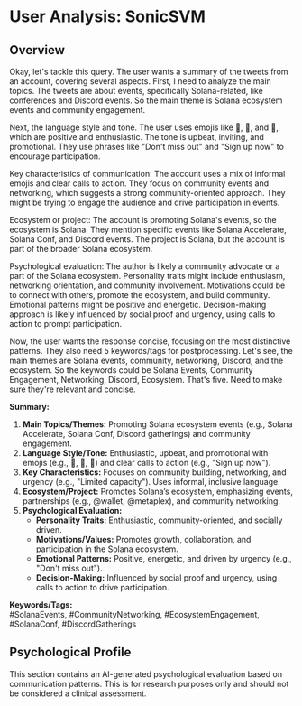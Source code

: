 # User Analysis: SonicSVM

## Overview

<think>
Okay, let's tackle this query. The user wants a summary of the tweets from an account, covering several aspects. First, I need to analyze the main topics. The tweets are about events, specifically Solana-related, like conferences and Discord events. So the main theme is Solana ecosystem events and community engagement.

Next, the language style and tone. The user uses emojis like 🎾, 📱, and 🏁, which are positive and enthusiastic. The tone is upbeat, inviting, and promotional. They use phrases like "Don't miss out" and "Sign up now" to encourage participation.

Key characteristics of communication: The account uses a mix of informal emojis and clear calls to action. They focus on community events and networking, which suggests a strong community-oriented approach. They might be trying to engage the audience and drive participation in events.

Ecosystem or project: The account is promoting Solana's events, so the ecosystem is Solana. They mention specific events like Solana Accelerate, Solana Conf, and Discord events. The project is Solana, but the account is part of the broader Solana ecosystem.

Psychological evaluation: The author is likely a community advocate or a part of the Solana ecosystem. Personality traits might include enthusiasm, networking orientation, and community involvement. Motivations could be to connect with others, promote the ecosystem, and build community. Emotional patterns might be positive and energetic. Decision-making approach is likely influenced by social proof and urgency, using calls to action to prompt participation.

Now, the user wants the response concise, focusing on the most distinctive patterns. They also need 5 keywords/tags for postprocessing. Let's see, the main themes are Solana events, community, networking, Discord, and the ecosystem. So the keywords could be Solana Events, Community Engagement, Networking, Discord, Ecosystem. That's five. Need to make sure they're relevant and concise.
</think>

**Summary:**  
1. **Main Topics/Themes:** Promoting Solana ecosystem events (e.g., Solana Accelerate, Solana Conf, Discord gatherings) and community engagement.  
2. **Language Style/Tone:** Enthusiastic, upbeat, and promotional with emojis (e.g., 🎾, 📱, 🏁) and clear calls to action (e.g., "Sign up now").  
3. **Key Characteristics:** Focuses on community building, networking, and urgency (e.g., "Limited capacity"). Uses informal, inclusive language.  
4. **Ecosystem/Project:** Promotes Solana’s ecosystem, emphasizing events, partnerships (e.g., @wallet, @metaplex), and community networking.  
5. **Psychological Evaluation:**  
   - **Personality Traits:** Enthusiastic, community-oriented, and socially driven.  
   - **Motivations/Values:** Promotes growth, collaboration, and participation in the Solana ecosystem.  
   - **Emotional Patterns:** Positive, energetic, and driven by urgency (e.g., "Don't miss out").  
   - **Decision-Making:** Influenced by social proof and urgency, using calls to action to drive participation.  

**Keywords/Tags:**  
#SolanaEvents, #CommunityNetworking, #EcosystemEngagement, #SolanaConf, #DiscordGatherings

## Psychological Profile

This section contains an AI-generated psychological evaluation based on communication patterns. This is for research purposes only and should not be considered a clinical assessment.